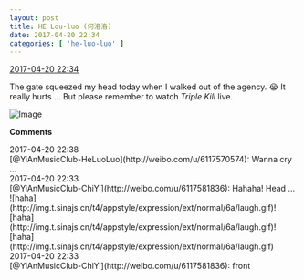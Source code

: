```yaml
---
layout: post
title: HE Lou-luo (何洛洛)
date: 2017-04-20 22:34
categories: [ 'he-luo-luo' ]
---
```


<div class="weibo-info">
  <a href="http://weibo.com/6117570574/EFqDDtnOP">2017-04-20 22:34</a>
</div>

The gate squeezed my head today when I walked out of the agency. :sob: It really hurts … But please remember to watch *Triple Kill* live.

<!-- more -->

![Image](http://wx1.sinaimg.cn/mw690/006G0Hz8gy1fetipbo67aj30qo0zk1kx.jpg)

**Comments**

<div class="weibo-info">2017-04-20 22:38</div>
[@YiAnMusicClub-HeLuoLuo](http://weibo.com/u/6117570574): Wanna cry …

<div class="weibo-info">2017-04-20 22:33</div>
[@YiAnMusicClub-ChiYi](http://weibo.com/u/6117581836): Hahaha! Head … ![haha](http://img.t.sinajs.cn/t4/appstyle/expression/ext/normal/6a/laugh.gif)![haha](http://img.t.sinajs.cn/t4/appstyle/expression/ext/normal/6a/laugh.gif)![haha](http://img.t.sinajs.cn/t4/appstyle/expression/ext/normal/6a/laugh.gif)

<div class="weibo-info">2017-04-20 22:33</div>
[@YiAnMusicClub-ChiYi](http://weibo.com/u/6117581836): front
